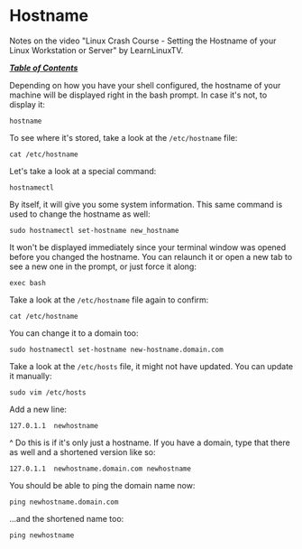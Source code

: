# Hostname

Notes on the video "Linux Crash Course - Setting the Hostname of your Linux
Workstation or Server" by LearnLinuxTV.

[***Table of Contents***](/README.md)  

Depending on how you have your shell configured, the hostname of your machine 
will be displayed right in the bash prompt. In case it's not, to display it:

    hostname

To see where it's stored, take a look at the `/etc/hostname` file:

    cat /etc/hostname

Let's take a look at a special command:

    hostnamectl

By itself, it will give you some system information. This same command is used
to change the hostname as well:

    sudo hostnamectl set-hostname new_hostname

It won't be displayed immediately since your terminal window was opened before
you changed the hostname. You can relaunch it or open a new tab to see a new
one in the prompt, or just force it along:

    exec bash

Take a look at the `/etc/hostname` file again to confirm:

    cat /etc/hostname

You can change it to a domain too:

    sudo hostnamectl set-hostname new-hostname.domain.com

Take a look at the `/etc/hosts` file, it might not have updated. You can update
it manually:

    sudo vim /etc/hosts

Add a new line:

    127.0.1.1  newhostname

^ Do this is if it's only just a hostname. If you have a domain, type that
there as well and a shortened version like so:

    127.0.1.1  newhostname.domain.com newhostname

You should be able to ping the domain name now:

    ping newhostname.domain.com 

...and the shortened name too:

    ping newhostname 
